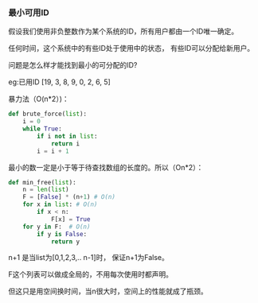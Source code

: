 ### 最小可用ID

假设我们使用非负整数作为某个系统的ID，所有用户都由一个ID唯一确定。

任何时间，这个系统中的有些ID处于使用中的状态， 有些ID可以分配给新用户。

问题是怎么样才能找到最小的可分配的ID?

eg:已用ID [19, 3, 8, 9, 0, 2, 6, 5]

暴力法（O(n*2）)：

```python
def brute_force(list):
    i = 0
    while True:
        if i not in list:
            return i
        i = i + 1
```



最小的数一定是小于等于待查找数组的长度的。所以（On*2）：

```python
def min_free(list):
    n = len(list)
    F = [False] * (n+1) # O(n)
    for x in list: # O(n)
        if x < n:
            F[x] = True
    for y in F:  # O(n)
        if y is False: 
            return y
```

n+1 是当list为[0,1,2,3,.. n-1]时， 保证n+1为False。

F这个列表可以做成全局的，不用每次使用时都声明。

但这只是用空间换时间，当n很大时，空间上的性能就成了瓶颈。









